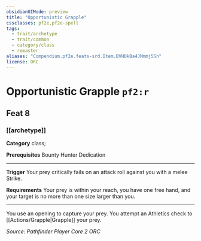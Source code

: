 ```yaml
---
obsidianUIMode: preview
title: "Opportunistic Grapple"
cssclasses: pf2e,pf2e-spell
tags:
  - trait/archetype
  - trait/common
  - category/class
  - remaster
aliases: "Compendium.pf2e.feats-srd.Item.BVHDkBa4JMmmj5Sn"
license: ORC
---
```

# Opportunistic Grapple `pf2:r`
## Feat 8
### [[archetype]]

**Category** class; 



**Prerequisites** Bounty Hunter Dedication
* * *
**Trigger** Your prey critically fails on an attack roll against you with a melee Strike.

**Requirements** Your prey is within your reach, you have one free hand, and your target is no more than one size larger than you.

* * *

You use an opening to capture your prey. You attempt an Athletics check to [[Actions/Grapple|Grapple]] your prey.

*Source: Pathfinder Player Core 2*
*ORC*